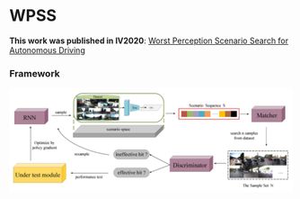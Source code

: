 # WPSS
**This work was published in IV2020**: [Worst Perception Scenario Search for Autonomous Driving](https://ieeexplore.ieee.org/abstract/document/9304731)

### Framework

![framework](fig/framework.png)


